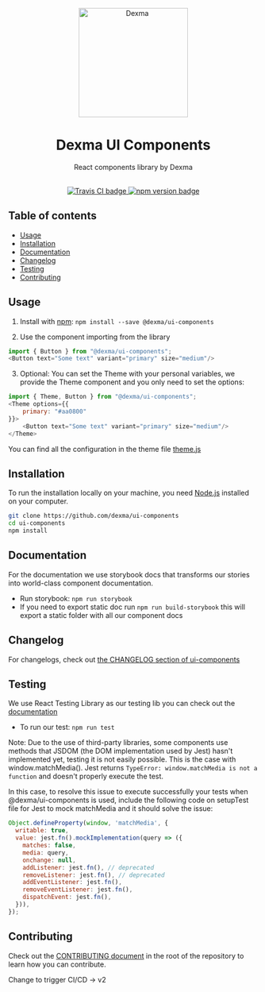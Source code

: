 <p align="center">
    <img src="https://get.dexma.com/hs-fs/hubfs/Logo/New%20DEXMA%20Logo.png?width=350&name=New%20DEXMA%20Logo.png" alt="Dexma" width="220">
</p>

<h1 align="center">Dexma UI Components</h1>

<p align="center">React components library by Dexma</p>

<p align="center">
  <br>
  <a href="https://app.travis-ci.com/github/dexma/ui-components">
    <img src="https://app.travis-ci.com/dexma/ui-components.svg?branch=master" alt="Travis CI badge">
  </a>
  <a href="https://github.com/styled-components/styled-components">
    <img src="https://img.shields.io/badge/style-%F0%9F%92%85%20styled--components-orange.svg?colorB=daa357&colorA=db748e" alt="npm version badge">
  </a>
</p>

## Table of contents

- [Usage](#usage)
- [Installation](#installation)
- [Documentation](#documentation)
- [Changelog](#changelog)
- [Testing](#testing)
- [Contributing](#contributing)

## Usage

1) Install with [npm](https://www.npmjs.com): `npm install --save @dexma/ui-components`

2) Use the component importing from the library

```javascript
import { Button } from "@dexma/ui-components";
<Button text="Some text" variant="primary" size="medium"/>
```

3) Optional: You can set the Theme with your personal variables, we provide the Theme component and you only need to set the options:

```javascript
import { Theme, Button } from "@dexma/ui-components";
<Theme options={{
    primary: "#aa0800"
}}>
    <Button text="Some text" variant="primary" size="medium"/>
</Theme>
```

You can find all the configuration in the theme file [theme.js](https://github.com/dexma/ui-components/blob/master/src/styles/theme.js)

## Installation

To run the installation locally on your machine, you need [Node.js](https://nodejs.org/en/) installed on your computer.

```bash
git clone https://github.com/dexma/ui-components
cd ui-components
npm install
```

## Documentation

For the documentation we use storybook docs that transforms our stories into world-class component documentation.

- Run storybook: `npm run storybook`
- If you need to export static doc run `npm run build-storybook` this will export a static folder with all our component docs

## Changelog

For changelogs, check out [the CHANGELOG section of ui-components](https://github.com/dexma/ui-components/blob/master/CHANGELOG.md)

## Testing

We use React Testing Library as our testing lib you can check out the [documentation](https://testing-library.com/docs/react-testing-library/intro)

- To run our test: `npm run test`

Note: Due to the use of third-party libraries, some components use methods that JSDOM (the DOM implementation used by Jest) hasn't implemented yet, testing it is not easily possible. This is the case with window.matchMedia(). Jest returns ```TypeError: window.matchMedia is not a function``` and doesn't properly execute the test.

In this case, to resolve this issue to execute successfully your tests when @dexma/ui-components is used, include the following code on setupTest file for Jest to mock matchMedia and it should solve the issue:

```javascript
Object.defineProperty(window, 'matchMedia', {
  writable: true,
  value: jest.fn().mockImplementation(query => ({
    matches: false,
    media: query,
    onchange: null,
    addListener: jest.fn(), // deprecated
    removeListener: jest.fn(), // deprecated
    addEventListener: jest.fn(),
    removeEventListener: jest.fn(),
    dispatchEvent: jest.fn(),
  })),
});
```

## Contributing

Check out the [CONTRIBUTING document](https://github.com/dexma/ui-components/blob/master/CONTRIBUTING.md) in the root of the repository to learn how you can contribute.

Change to trigger CI/CD -> v2

